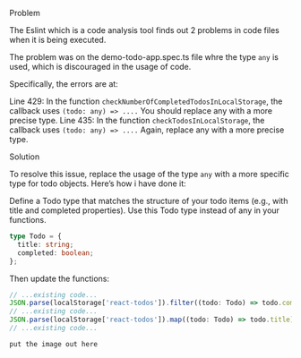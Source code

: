 Problem

The Eslint which is a code analysis tool finds out 2 problems in code files when it is being executed.

The problem was on the demo-todo-app.spec.ts file whre the type `any` is used, which is discouraged in the usage of code.

Specifically, the errors are at:

Line 429: In the function
`checkNumberOfCompletedTodosInLocalStorage`, the callback uses `(todo: any) => ....` You should replace any with a more precise type.
Line 435: In the function `checkTodosInLocalStorage`, the callback uses `(todo: any) => ....` Again, replace any with a more precise type.

Solution

To resolve this issue, replace the usage of the type `any` with a more specific type for todo objects. Here’s how i have done it:

Define a Todo type that matches the structure of your todo items (e.g., with title and completed properties).
Use this Todo type instead of any in your functions.

```typescript
type Todo = {
  title: string;
  completed: boolean;
};
```

Then update the functions: 

```typescript
// ...existing code...
JSON.parse(localStorage['react-todos']).filter((todo: Todo) => todo.completed).length === e;
// ...existing code...
JSON.parse(localStorage['react-todos']).map((todo: Todo) => todo.title).includes(t);
// ...existing code...
```

`put the image out here`

